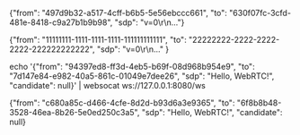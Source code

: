 

{"from": "497d9b32-a517-4cff-b6b5-5e56ebccc661", "to": "630f07fc-3cfd-481e-8418-c9a27b1b9b98", "sdp": "v=0\r\n..."}

{"from": "11111111-1111-1111-1111-111111111111", "to": "22222222-2222-2222-2222-222222222222", "sdp": "v=0\r\n..." }

echo '{"from": "94397ed8-ff3d-4eb5-b69f-08d968b954e9", "to": "7d147e84-e982-40a5-861c-01049e7dee26", "sdp": "Hello, WebRTC!", "candidate": null}' | websocat ws://127.0.0.1:8080/ws

{"from": "c680a85c-d466-4cfe-8d2d-b93d6a3e9365", "to": "6f8b8b48-3528-46ea-8b26-5e0ed250c3a5", "sdp": "Hello, WebRTC!", "candidate": null}
